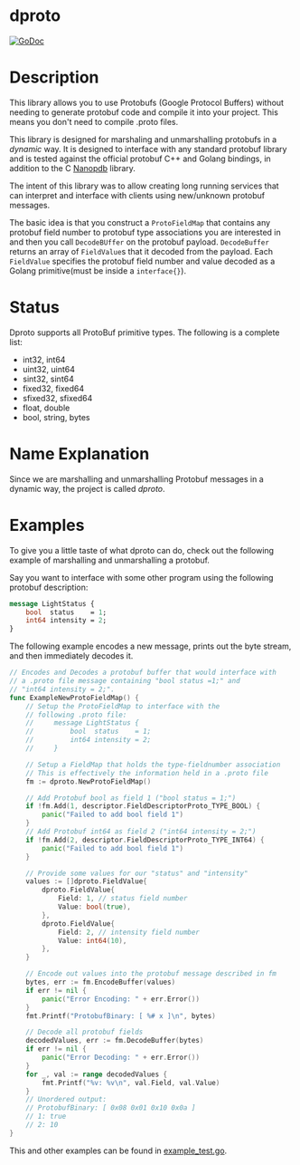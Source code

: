 # dproto
[![GoDoc](https://godoc.org/github.com/linux4life798/dproto?status.png)](https://godoc.org/github.com/linux4life798/dproto)

# Description
This library allows you to use Protobufs (Google Protocol Buffers) without needing to
generate protobuf code and compile it into your project.
This means you don't need to compile .proto files.

This library is designed for marshaling and unmarshalling protobufs in a *dynamic* way.
It is designed to interface with any standard protobuf library and is tested against
the official protobuf C++ and Golang bindings, in addition to the C
[Nanopdb](https://github.com/nanopb/nanopb) library.

The intent of this library was to allow creating long running services that can
interpret and interface with clients using new/unknown protobuf messages.

The basic idea is that you construct a `ProtoFieldMap` that contains any protobuf
field number to protobuf type associations you are interested in and then you
call `DecodeBUffer` on the protobuf payload.
`DecodeBuffer` returns an array of `FieldValue`s that it decoded from the payload.
Each `FieldValue` specifies the protobuf field number and value decoded as a Golang
primitive(must be inside a `interface{}`).

# Status
Dproto supports all ProtoBuf primitive types. The following is a complete list:
* int32, int64
* uint32, uint64
* sint32, sint64
* fixed32, fixed64
* sfixed32, sfixed64
* float, double
* bool, string, bytes

# Name Explanation
Since we are marshalling and unmarshalling Protobuf messages in a dynamic way,
the project is called *dproto*.

# Examples

To give you a little taste of what dproto can do, check out the following
example of marshalling and unmarshalling a protobuf.

Say you want to interface with some other program using the following
protobuf description:
```protobuf
message LightStatus {
    bool  status    = 1;
    int64 intensity = 2;
}
```

The following example encodes a new message, prints out the byte stream,
and then immediately decodes it.


```go
// Encodes and Decodes a protobuf buffer that would interface with
// a .proto file message containing "bool status =1;" and
// "int64 intensity = 2;".
func ExampleNewProtoFieldMap() {
	// Setup the ProtoFieldMap to interface with the
	// following .proto file:
	//     message LightStatus {
	//         bool  status    = 1;
	//         int64 intensity = 2;
	//     }

	// Setup a FieldMap that holds the type-fieldnumber association
	// This is effectively the information held in a .proto file
	fm := dproto.NewProtoFieldMap()

	// Add Protobuf bool as field 1 ("bool status = 1;")
	if !fm.Add(1, descriptor.FieldDescriptorProto_TYPE_BOOL) {
		panic("Failed to add bool field 1")
	}
	// Add Protobuf int64 as field 2 ("int64 intensity = 2;")
	if !fm.Add(2, descriptor.FieldDescriptorProto_TYPE_INT64) {
		panic("Failed to add bool field 1")
	}

	// Provide some values for our "status" and "intensity"
	values := []dproto.FieldValue{
		dproto.FieldValue{
			Field: 1, // status field number
			Value: bool(true),
		},
		dproto.FieldValue{
			Field: 2, // intensity field number
			Value: int64(10),
		},
	}

	// Encode out values into the protobuf message described in fm
	bytes, err := fm.EncodeBuffer(values)
	if err != nil {
		panic("Error Encoding: " + err.Error())
	}
	fmt.Printf("ProtobufBinary: [ %# x ]\n", bytes)

	// Decode all protobuf fields
	decodedValues, err := fm.DecodeBuffer(bytes)
	if err != nil {
		panic("Error Decoding: " + err.Error())
	}
	for _, val := range decodedValues {
		fmt.Printf("%v: %v\n", val.Field, val.Value)
	}
	// Unordered output:
	// ProtobufBinary: [ 0x08 0x01 0x10 0x0a ]
	// 1: true
	// 2: 10
}
```

This and other examples can be found in [example_test.go](example_test.go).